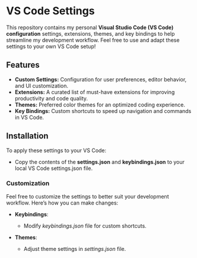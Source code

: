 # VS Code Settings

This repository contains my personal **Visual Studio Code (VS Code) configuration** settings, extensions, themes, and key bindings to help streamline my development workflow. Feel free to use and adapt these settings to your own VS Code setup!

## Features

- **Custom Settings:** Configuration for user preferences, editor behavior, and UI customization.
- **Extensions:** A curated list of must-have extensions for improving productivity and code quality.
- **Themes:** Preferred color themes for an optimized coding experience.
- **Key Bindings:** Custom shortcuts to speed up navigation and commands in VS Code.

## Installation

To apply these settings to your VS Code:

- Copy the contents of the **settings.json** and **keybindings.json** to your local VS Code settings.json file.

### Customization

Feel free to customize the settings to better suit your development workflow. Here’s how you can make changes:

- **Keybindings**:

  - Modify _keybindings.json_ file for custom shortcuts.

- **Themes**:

  - Adjust theme settings in _settings.json_ file.
